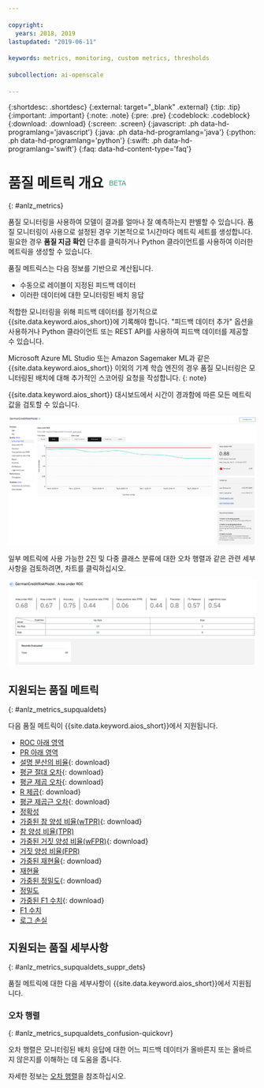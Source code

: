 ```yaml
---

copyright:
  years: 2018, 2019
lastupdated: "2019-06-11"

keywords: metrics, monitoring, custom metrics, thresholds

subcollection: ai-openscale

---
```


{:shortdesc: .shortdesc}
{:external: target="_blank" .external}
{:tip: .tip}
{:important: .important}
{:note: .note}
{:pre: .pre}
{:codeblock: .codeblock}
{:download: .download}
{:screen: .screen}
{:javascript: .ph data-hd-programlang='javascript'}
{:java: .ph data-hd-programlang='java'}
{:python: .ph data-hd-programlang='python'}
{:swift: .ph data-hd-programlang='swift'}
{:faq: data-hd-content-type='faq'}

# 품질 메트릭 개요 ![베타 태그](images/beta.png)
{: #anlz_metrics}

품질 모니터링을 사용하여 모델이 결과를 얼마나 잘 예측하는지 판별할 수 있습니다. 품질 모니터링이 사용으로 설정된 경우 기본적으로 1시간마다 메트릭 세트를 생성합니다. 필요한 경우 **품질 지금 확인** 단추를 클릭하거나 Python 클라이언트를 사용하여 이러한 메트릭을 생성할 수 있습니다.

품질 메트릭스는 다음 정보를 기반으로 계산됩니다.

- 수동으로 레이블이 지정된 피드백 데이터
- 이러한 데이터에 대한 모니터링된 배치 응답

적합한 모니터링을 위해 피드백 데이터를 정기적으로 {{site.data.keyword.aios_short}}에 기록해야 합니다. "피드백 데이터 추가" 옵션을 사용하거나 Python 클라이언트 또는 REST API를 사용하여 피드백 데이터를 제공할 수 있습니다.

Microsoft Azure ML Studio 또는 Amazon Sagemaker ML과 같은 {{site.data.keyword.aios_short}} 이외의 기계 학습 엔진의 경우 품질 모니터링은 모니터링된 배치에 대해 추가적인 스코어링 요청을 작성합니다.
{: note}

{{site.data.keyword.aios_short}} 대시보드에서 시간이 경과함에 따른 모든 메트릭 값을 검토할 수 있습니다.

![ROC 아래 영역의 드리프트를 보여주는 품질 메트릭 차트](images/quality_metrics_001.png)


일부 메트릭에 사용 가능한 2진 및 다중 클래스 분류에 대한 오차 행렬과 같은 관련 세부사항을 검토하려면, 차트를 클릭하십시오.

![품질 메트릭의 세부사항 테이블](images/quality_metrics_002.png)

## 지원되는 품질 메트릭
{: #anlz_metrics_supqualdets}

다음 품질 메트릭이 {{site.data.keyword.aios_short}}에서 지원됩니다.

- [ROC 아래 영역](https://test.cloud.ibm.com/docs/services/ai-openscale?topic=ai-openscale-quality_roc)
- [PR 아래 영역](https://test.cloud.ibm.com/docs/services/ai-openscale?topic=ai-openscale-quality-area-pr)
- [설명 분산의 비율](https://test.cloud.ibm.com/docs/services/ai-openscale?topic=ai-openscale-quality_var){: download}
- [평균 절대 오차](https://test.cloud.ibm.com/docs/services/ai-openscale?topic=ai-openscale-quality_abserror){: download}
- [평균 제곱 오차](https://test.cloud.ibm.com/docs/services/ai-openscale?topic=ai-openscale-quality_squerror){: download}
- [R 제곱](https://test.cloud.ibm.com/docs/services/ai-openscale?topic=ai-openscale-quality_r_squared){: download}
- [평균 제곱근 오차](https://test.cloud.ibm.com/docs/services/ai-openscale?topic=ai-openscale-supqualdets_squ_errors_mean){: download}
- [정확성](https://test.cloud.ibm.com/docs/services/ai-openscale?topic=ai-openscale-accuracy-opener)
- [가중된 참 양성 비율(wTPR)](https://test.cloud.ibm.com/docs/services/ai-openscale?topic=ai-openscale-quality-wtpr){: download}
- [참 양성 비율(TPR)](https://test.cloud.ibm.com/docs/services/ai-openscale?topic=ai-openscale-quality_tpr)
- [가중된 거짓 양성 비율(wFPR)](https://test.cloud.ibm.com/docs/services/ai-openscale?topic=ai-openscale-quality_wfpr_weighted){: download}
- [거짓 양성 비율(FPR)](https://test.cloud.ibm.com/docs/services/ai-openscale?topic=ai-openscale-quality_fpr_false)
- [가중된 재현율](https://test.cloud.ibm.com/docs/services/ai-openscale?topic=ai-openscale-quality_weighted_recall){: download}
- [재현율](https://test.cloud.ibm.com/docs/services/ai-openscale?topic=ai-openscale-quality_recall)
- [가중된 정밀도](https://test.cloud.ibm.com/docs/services/ai-openscale?topic=ai-openscale-quality_wgth_prec){: download}
- [정밀도](https://test.cloud.ibm.com/docs/services/ai-openscale?topic=ai-openscale-quality_precision)
- [가중된 F1 수치](https://test.cloud.ibm.com/docs/services/ai-openscale?topic=ai-openscale-quality_wght_f1-measure){: download}
- [F1 수치](https://test.cloud.ibm.com/docs/services/ai-openscale?topic=ai-openscale-quality_f1-measr)
- [로그 손실](https://test.cloud.ibm.com/docs/services/ai-openscale?topic=ai-openscale-quality_log_loss)

## 지원되는 품질 세부사항
{: #anlz_metrics_supqualdets_suppr_dets}

품질 메트릭에 대한 다음 세부사항이 {{site.data.keyword.aios_short}}에서 지원됩니다.

### 오차 행렬
{: #anlz_metrics_supqualdets_confusion-quickovr}

오차 행렬은 모니터링된 배치 응답에 대한 어느 피드백 데이터가 올바른지 또는 올바르지 않은지를 이해하는 데 도움을 줍니다.

자세한 정보는 [오차 행렬](/docs/services/ai-openscale?topic=ai-openscale-it-conf-mtx)을 참조하십시오. 
